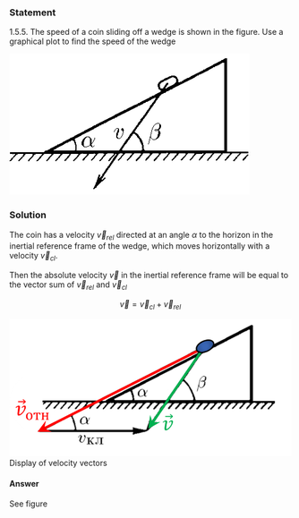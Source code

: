 ###  Statement 

$1.5.5.$ The speed of a coin sliding off a wedge is shown in the figure. Use a graphical plot to find the speed of the wedge 

![ For problem $1.5.5$ |429x252, 39%](../../img/1.5.5/statement.png)

### Solution

The coin has a velocity $\vec{v}_{rel}$ directed at an angle $\alpha$ to the horizon in the inertial reference frame of the wedge, which moves horizontally with a velocity $\vec{v}_{cl}$.

Then the absolute velocity $\vec{v}$ in the inertial reference frame will be equal to the vector sum of $\vec{v}_{rel}$ and $\vec{v}_{cl}$

$$\vec{v} = \vec{v}_{cl} + \vec{v}_{rel}$$

![ Display of velocity vectors |787x385, 59%](../../img/1.5.5/03.png)  Display of velocity vectors 

#### Answer

See figure
